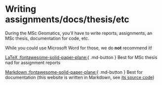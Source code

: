
# Writing assignments/docs/thesis/etc


During the MSc Geomatics, you'll have to write reports, assignments, an MSc thesis, documentation for code, etc.

While you could use Microsoft Word for those, we do __not__ recommend it!



[LaTeX :fontawesome-solid-paper-plane:](latexintro.md){ .md-button }
Best for MSc thesis nad for assignment reports

[Markdown :fontawesome-solid-paper-plane:](markdown.md){ .md-button }
Best for documentation (this website is written in Markdown, see [its source code](https://github.com/tudelft3d/geogeeks/))
